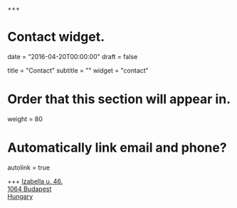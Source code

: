 +++
# Contact widget.

date = "2016-04-20T00:00:00"
draft = false

title = "Contact"
subtitle = ""
widget = "contact"

# Order that this section will appear in.
weight = 80

# Automatically link email and phone?
autolink = true

+++
[Izabella u. 46.<br>1064 Budapest<br>Hungary]

[Izabella u. 46.<br>1064 Budapest<br>Hungary]: https://www.google.com/maps?q=Izabella+u.+46.1064+Budapest+Hungary&entry=gmail&source=g
